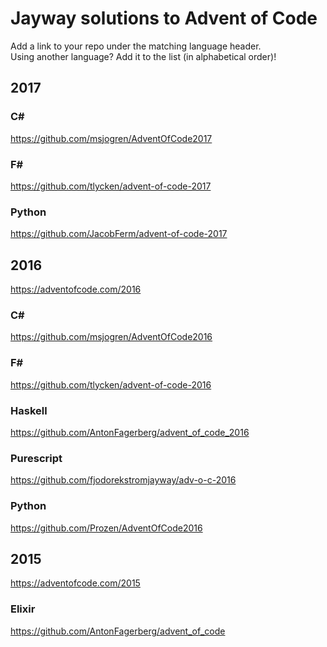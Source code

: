 # Jayway solutions to Advent of Code

Add a link to your repo under the matching language header.  
Using another language? Add it to the list (in alphabetical order)!

## 2017

### C# #
https://github.com/msjogren/AdventOfCode2017

### F# #

https://github.com/tlycken/advent-of-code-2017

### Python

https://github.com/JacobFerm/advent-of-code-2017

## 2016
 
https://adventofcode.com/2016

### C# #
https://github.com/msjogren/AdventOfCode2016

### F# #
https://github.com/tlycken/advent-of-code-2016

### Haskell
https://github.com/AntonFagerberg/advent_of_code_2016

### Purescript
https://github.com/fjodorekstromjayway/adv-o-c-2016

### Python
https://github.com/Prozen/AdventOfCode2016

## 2015

https://adventofcode.com/2015

### Elixir
https://github.com/AntonFagerberg/advent_of_code
